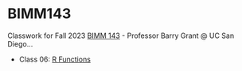 # BIMM143
Classwork for Fall 2023 [BIMM 143](https://bioboot.github.io/bimm143_F23/) - Professor Barry Grant @ UC San Diego...

- Class 06: [R Functions](https://github.com/ajcheng1/BIMM143/blob/ce69f9bfee2e6f00ed30feb24f2fc267117c403b/Lab%20Class6%20(R%20Functions)/Hw-Class-6-R-Functions.pdf)





